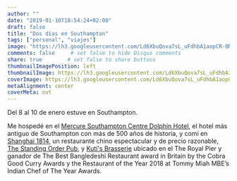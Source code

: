 ```yaml
---
author: ""
date: "2019-01-10T18:54:24+02:00"
draft: false
title: "Dos días en Southampton"
tags: ["personal", "viajes"]
image: "https://lh3.googleusercontent.com/Ld6XbuQova7sL_uFdhbA1aopCR-OMKkL3AQRuVNTSiz417d5j3nkKZkEN8OE-rdERN0OPUseQ_qc-MoAA9alwR66JXo77Pc8IL05hA_xRBiYJhSVfV2_4AZ8ysrvJkFeG9Acq9cqVSE=w1920-h1080"
comments: false     # set false to hide Disqus comments
share: true        # set false to share buttons
thumbnailImagePosition: left
thumbnailImage: https://lh3.googleusercontent.com/Ld6XbuQova7sL_uFdhbA1aopCR-OMKkL3AQRuVNTSiz417d5j3nkKZkEN8OE-rdERN0OPUseQ_qc-MoAA9alwR66JXo77Pc8IL05hA_xRBiYJhSVfV2_4AZ8ysrvJkFeG9Acq9cqVSE=w1920-h1080
coverImage: https://lh3.googleusercontent.com/Ld6XbuQova7sL_uFdhbA1aopCR-OMKkL3AQRuVNTSiz417d5j3nkKZkEN8OE-rdERN0OPUseQ_qc-MoAA9alwR66JXo77Pc8IL05hA_xRBiYJhSVfV2_4AZ8ysrvJkFeG9Acq9cqVSE=w1920-h1080
metaAlignment: center
coverMeta: out
---
```


Del 8 al 10 de enero estuve en Southampton.

<!--more-->

Me hospedé en el [Mercure Southampton Centre Dolphin Hotel](https://www.dolphin-southampton.com/), el hotel más antiguo de Southampton con más de 500 años de historia, y comí en [Shanghai 1814](https://www.shanghai1814.co.uk/), un restaurante chino espectacular y de precio razonable, [The Standing Order Pub](https://www.jdwetherspoon.com/pubs/all-pubs/england/hampshire/the-standing-order-southampton), y [Kuti's Brasserie](https://www.kutis.co.uk/) ubicado en el The Royal Pier y ganador de The Best Bangledeshi Restaurant award in Britain by the Cobra Good Curry Awards y the Restaurant of the Year 2018 at Tommy Miah MBE’s Indian Chef of The Year Awards.

<script src="https://cdn.jsdelivr.net/npm/publicalbum@latest/dist/pa-embed-player.min.js" async></script>
<div class="pa-embed-player" style="width:100%; height:480px; display:none;"
  data-link="https://photos.app.goo.gl/VbVPipEK6CcbVaWb8"
  data-title="24 new photos by Jorge Cortell">
  <img data-src="https://lh3.googleusercontent.com/PlfAG2t2GB1n49_IVMIC_4C-7PAJ3L6szdnzXLGAe1lmW3YH1qKpiIdWJeFVO7tlzB52WjqRi49XTPyooAaaR73H49h3fPbSlI7eHiii9xUL97jt7Y-rjV4EY6k_aI85uddcR6R7Sbw=w1920-h1080" src="" alt="" />
  <img data-src="https://lh3.googleusercontent.com/TYATK3VRnhZhpOX7a0-COExEE8AC8ByrGiqV0Lca7PzItE1HdBbX-9a9gzljSal4nJfu7okoWYgkG9WtxNpcqBZSBgGGqtEnQ_Trw5cL6WeMvshO_VBy3x6ZHdTUhVUyRzM2CbI9QMM=w1920-h1080" src="" alt="" />
  <img data-src="https://lh3.googleusercontent.com/Qf-KXJBrqYKR5OXhVHslQL-k9k2apK3PA9XnRCKYXauYu1c2tMQ9qHCmwGtqWhRN3SoGHL8V9jVO9NUKhJsnWPJ8F8HaFJDURCEcVY1e8AA_zfTN4BY5SupXZeOfO0QCpADy8I8vIg4=w1920-h1080" src="" alt="" />
  <img data-src="https://lh3.googleusercontent.com/GMI1yt2P91G1dcxns6PfC2-A5mGdqyOQK5AmP8iPHDOv5qvp04PjFiR2Jc2iewopQQdDJWIcbtDA2ElJGF3KWnbKOxU46G1jttzBRiuq4E2ognWKexMdlmQEImmdTRr8Vgw2Krw-XeM=w1920-h1080" src="" alt="" />
  <img data-src="https://lh3.googleusercontent.com/AqJuKWx-Ca4Q820d7N1jRuICaGNqSmk9xWrhjLudMQiyUNf3edo9np2bMUKyn8t_OGQfl9YUwhzoiuvQ9WaWiYiUURCvgM10Kka5hBgGZRFtsuxWg8dopL7hNbWCK7QULo9reKCV92s=w1920-h1080" src="" alt="" />
  <img data-src="https://lh3.googleusercontent.com/MQxn4LDCp_3vxMz_BZLuBjQAEPhsSwM4BcBX2ZP3ySxWPNgszSiOx31sTuDaUfhXRNI_wkPMekvOniA-9gpHxFs7oVPzyRsFWzlGSHdXSMG3wvWh_DgMuU7VToCKz-7iLpcoJNJOsWc=w1920-h1080" src="" alt="" />
  <img data-src="https://lh3.googleusercontent.com/yRCIcGyeQgNUrSNhLoYA-KvOn6KLvqwHZ6LuGtc00eYkGWDdcmAyYp9Dkix5ul1LIxZElt7GzSYW3HUvBXy9VKSwwjUcwLUvsNrVekJjuy_ql6Saez-d4xT-0tLxTqJQFsQEWZwP-G0=w1920-h1080" src="" alt="" />
  <img data-src="https://lh3.googleusercontent.com/JQYB9LBA3RkpUs8Vq4k-ior91d3mkTymueSDodTbohei1keT6rpHgl3RAdBilsvZCChv45yeUPKUd8LhFtH4y1wN0gf5U-rBe7VYvrwQPg61h55CKbV0d1UHe_FyFbAzD0tVmiBe-AE=w1920-h1080" src="" alt="" />
  <img data-src="https://lh3.googleusercontent.com/BjFRqik5YzPaM9pBaU2dgB75vX0Xp79hNRhK1GG5F00KMgEM3GMPfngkkL2Rpp9DeFI1I8NaC1RGtxN2H4O7bBR1YMZfWyrLZUcC5HUWeTIL3zgzlQkQnho3lpXlnA6xigxcqO3YXBM=w1920-h1080" src="" alt="" />
  <img data-src="https://lh3.googleusercontent.com/26n1sBoQ7oQiAOk_yR88RQV9rWOFQLmY47i7uWmVZP7t5ZpSoGVbUJilNZ6fyjdCtygktcnYHSlJWNHeQEhscOyEnS0PhncgySQMMMDrTC50N4cU7c_OMuJg-Pnlg8GBwoeRjR77EAE=w1920-h1080" src="" alt="" />
  <img data-src="https://lh3.googleusercontent.com/nX873xAW1tgkU3YziXmt4zC0G7mDVeOHmtlve9mL13fIEY2IfjDa9BgE5_n_yx2kDcakR0C5s-6oZjFYl68PkrYLekzFjZF7jwkNrx5ymIf8ZECefvFskuWATOIq6Kc6kjiIW9oZkB4=w1920-h1080" src="" alt="" />
  <img data-src="https://lh3.googleusercontent.com/j7lJazeXqspe03cBbompRYcaV-XOJQb-bK_V8kH2R_p2_m-RKmAFC-7snvBJY0e5JCFE7Ggzi0AxqvUEJSL5Jdskwoq12s4DKBtMNKgyPoRTL8o6liVnBNUHv3C-iBjp4qxJ9wZZdxk=w1920-h1080" src="" alt="" />
  <img data-src="https://lh3.googleusercontent.com/40JiqoEMH2EElSQoRvNPzc_-Gzd6_VovUSBoc1HspGgXmhnUqG6EE7A9jZxwdDvd_0XyfRc3rqmtLkF45rpmePRJ2qBy_KZWbUwkS4Hv2dY6ACY6176VZjLliTS3EiqcdkKfE-UaXJY=w1920-h1080" src="" alt="" />
  <img data-src="https://lh3.googleusercontent.com/whoVcqTQE2SUx_nfZ0TXlvbdPIrsYL_zsYehxgBNsK_DbVapfgpy3IRss8VaAfYZ0Y6q6hE-QlCYHFvxO4CsoY7mK_NAD7VV80a7fqsSqO5a6ZyI1VbMKU3HcmH8w_yyt0hk_XBhM2w=w1920-h1080" src="" alt="" />
  <img data-src="https://lh3.googleusercontent.com/4b92KJj7Nw3SuUhTL1p-z8CjtmQGy8FdHzr_aU4SFkKdmJD688S20A6Cj6HzELcfbGt9hNW2BTQw032aSF58DW6Rr1shYOJSBC1Uuzfq_dv9GYC4owXQd_-XXb-mmQ-Mmp6uBl3GoKw=w1920-h1080" src="" alt="" />
  <img data-src="https://lh3.googleusercontent.com/Wr_uzJ1o0N9Dd2bkqqqoHO0EC-F52uLH9chIU0kECPc62jvi55KM7kQgPqrr1CCvN4LhWgPmNB_Wuav_Tc81m-UA2kcBUpaTULs1xI65vPiJVzJNFiGQpUYDNAWVuRDKhcTWnKcLKwg=w1920-h1080" src="" alt="" />
  <img data-src="https://lh3.googleusercontent.com/zogzU63UIjmxXWUAvuSXCXV6ejva2pOOQcSYWI2RCAOA_lJr1gcyzO3NTJ4yrvxugtf8x_Is0dWHezD-ErYMaJY-PFLNSHWwmxaDBl0RidJKx2f-4GZ4KuKP8DtYafuDJdGjPATIzUI=w1920-h1080" src="" alt="" />
  <img data-src="https://lh3.googleusercontent.com/UTxO8HXaiHDFN3K05-vw00HTYCHXV4Rmn5_zyQvhZnBGv3QyAqilyNJu-ynsf6-EFhrEY153WUnMWzk0LP7PFy7vnTGXuG9CF0N64P2PByg-FtZIP56CK--s7XazOk7TnasDw23I8JQ=w1920-h1080" src="" alt="" />
  <img data-src="https://lh3.googleusercontent.com/a-X1i_Cf9aB6G68K65LHZFVlyqLEh14CIq7xoi9wxSOPtPTZRhQyDpXsH9bfGwX0J2JKO45olPQifxkuKsWq9bY3lyHyKh6bjqx6O0mSFt-ScYIDqc1rEkwwFoad9V49ub_2msPIyKE=w1920-h1080" src="" alt="" />
  <img data-src="https://lh3.googleusercontent.com/9i9kkbFQsn_sHeGs3_jbnqnFH3X2Xjjo2iAte2pidZBj0VyWKmbLggfhN_DDb4VK1dq_Wdno60VtyDaS_PKLh0TDBXu9KAyaHpn9I2MRlM6PXyjeSN8rbdh8GTdU6LLotwvpN8U5tAs=w1920-h1080" src="" alt="" />
  <img data-src="https://lh3.googleusercontent.com/rDRoER94iV51F2h4bJXprhFjfj4yiQ4CXiBfRdbn2EGE3TyeyZ0M17LzQ4zz9yCqpx9Zm0mJKpKchEHbBpyQsgEyi3dCknnUcW-3sqeMJAeLZA0pRiKLbsnHt286Ix5Aml4nMG_vuL4=w1920-h1080" src="" alt="" />
  <img data-src="https://lh3.googleusercontent.com/I-g8EOSckE0eB7CzjkdnKhUsYGLzHYHavXv3OrYg09EeCXPTkVZXW-uMr4o6EiyoxzSewii5eKnGTBRPUYu354Yps1V-yKAhaZt0-78kylXow8eMPwtYXsE6VNiBLBJOm39C2glSG6E=w1920-h1080" src="" alt="" />
  <img data-src="https://lh3.googleusercontent.com/dEbd1wDTHU75_CtlFO15DIoHT_4TXZAcwWQFeq4uEx28GARckwvVZxfTYWmzFOw4O4thGiTHRboi4TCo8AoY9Rju_O4FffeR720GSN450CPE1KROdo3tgpB_I1DkbScVTihc5RaFhiI=w1920-h1080" src="" alt="" />
  <img data-src="https://lh3.googleusercontent.com/AUzmX29YUt7QgT9FZNYRoslLcu0SUv65mdW8_OA3oUnzBVLLAUej6Bs5N2uar30w2qESa6e_qLPXUw9oDZ6kQDBFErxtsLfn9nGrf_sW8Ad9mi9HUwkJ-l9KwebW0yNecnxNgbPfMqM=w1920-h1080" src="" alt="" />
</div>
